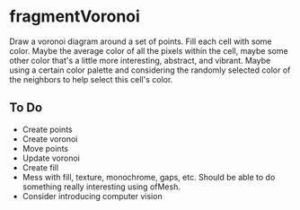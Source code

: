 #  fragmentVoronoi

Draw a voronoi diagram around a set of points. Fill each cell with some color. Maybe the average color of all the pixels within the cell, maybe some other color that's a little more interesting, abstract, and vibrant. Maybe using a certain color palette and considering the randomly selected color of the neighbors to help select this cell's color.

## To Do

- Create points
- Create voronoi
- Move points
- Update voronoi
- Create fill
- Mess with fill, texture, monochrome, gaps, etc. Should be able to do something really interesting using ofMesh.
- Consider introducing computer vision
